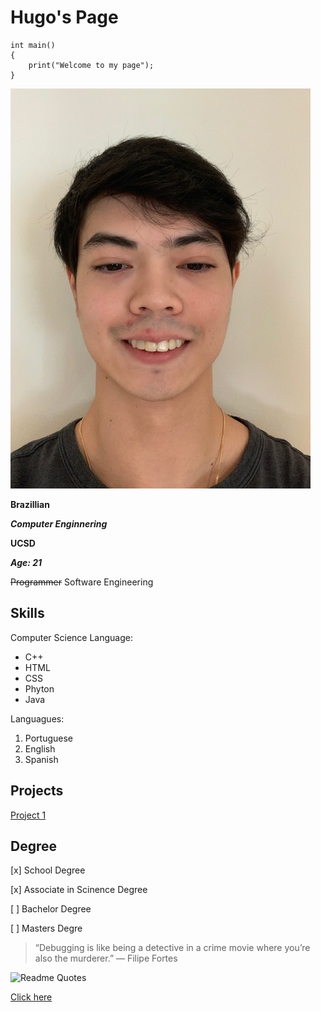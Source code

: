 # Hugo's Page

```
int main()
{
    print("Welcome to my page");
}

```
![Image](UCSDphoto.jpg)

**Brazillian**

***Computer Enginnering***

**UCSD**

***Age: 21***

~~Programmer~~ Software Engineering

## Skills

Computer Science Language:

- C++
- HTML
- CSS
- Phyton
- Java

Languagues:

1. Portuguese
2. English
3. Spanish 

## Projects

[Project 1](projects/project1.md)


## Degree

[x] School Degree

[x] Associate in Scinence Degree

[ ] Bachelor Degree

[ ] Masters Degre 


>“Debugging is like being a detective in a crime movie where you’re also the murderer.” — Filipe Fortes

![Readme Quotes](https://quotes-github-readme.vercel.app/api?type=horizontal)

[Click here](/file.md)

